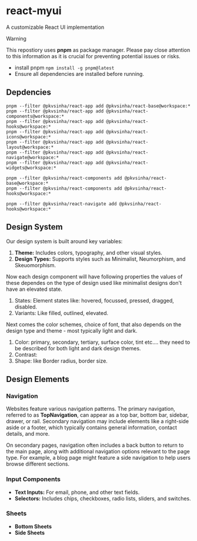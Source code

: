 # react-myui
A customizable React UI implementation

> [!WARNING]
> This repostiory uses **pnpm** as package manager. Please pay close attention to this information as it is crucial for preventing potential issues or risks.
> - install pnpm `npm install -g pnpm@latest`
> - Ensure all dependencies are installed before running.

## Depdencies

```
pnpm --filter @pkvsinha/react-app add @pkvsinha/react-base@workspace:*
pnpm --filter @pkvsinha/react-app add @pkvsinha/react-components@workspace:*
pnpm --filter @pkvsinha/react-app add @pkvsinha/react-hooks@workspace:*
pnpm --filter @pkvsinha/react-app add @pkvsinha/react-icons@workspace:*
pnpm --filter @pkvsinha/react-app add @pkvsinha/react-layout@workspace:*
pnpm --filter @pkvsinha/react-app add @pkvsinha/react-navigate@workspace:*
pnpm --filter @pkvsinha/react-app add @pkvsinha/react-widgets@workspace:*

pnpm --filter @pkvsinha/react-components add @pkvsinha/react-base@workspace:*
pnpm --filter @pkvsinha/react-components add @pkvsinha/react-hooks@workspace:*

pnpm --filter @pkvsinha/react-navigate add @pkvsinha/react-hooks@workspace:*

```

## Design System

Our design system is built around key variables:

1. **Theme:** Includes colors, typography, and other visual styles.
2. **Design Types:** Supports styles such as Minimalist, Neumorphism, and Skeuomorphism.

Now each design component will have following properties the values of these dependes on the type of design used like minimalist designs don't have an elevated state.
1. States: Element states like: hovered, focussed, pressed, dragged, disabled.
2. Variants: Like filled, outlined, elevated.

Next comes the color schemes, choice of font, that also depends on the design type and theme - most typically light and dark.

1. Color: primary, secondary, tertiary, surface color, tint etc.... they need to be described for both light and dark design themes.
2. Contrast: 
3. Shape: like Border radius, border size.

## Design Elements

### Navigation

Websites feature various navigation patterns. The primary navigation, referred to as **TopNavigation**, can appear as a top bar, bottom bar, sidebar, drawer, or rail. Secondary navigation may include elements like a right-side aside or a footer, which typically contains general information, contact details, and more.

On secondary pages, navigation often includes a back button to return to the main page, along with additional navigation options relevant to the page type. For example, a blog page might feature a side navigation to help users browse different sections.

### Input Components

- **Text Inputs:** For email, phone, and other text fields.
- **Selectors:** Includes chips, checkboxes, radio lists, sliders, and switches.

### Sheets

- **Bottom Sheets**
- **Side Sheets**
